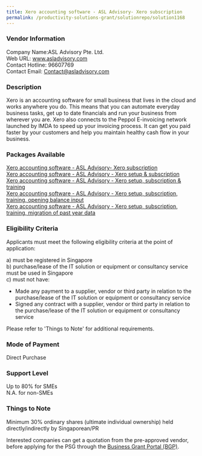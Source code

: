 ```yaml
---
title: Xero accounting software - ASL Advisory- Xero subscription
permalink: /productivity-solutions-grant/solutionrepo/solution1168
---
```


### Vendor Information
Company Name:ASL Advisory Pte. Ltd. <br>Web URL: www.asladvisory.com <br>Contact Hotline: 96607769 <br>Contact Email: Contact@asladvisory.com <br>

### Description

Xero is an accounting software for small business that lives in the cloud and works anywhere you do. This means that you can automate everyday business tasks, get up to date financials and run your business from wherever you are. Xero also connects to the Peppol E-invoicing network launched by IMDA to speed up your invoicing process. It can get you paid faster by your customers and help you maintain healthy cash flow in your business.

### Packages Available

<a href='https://www.gobusiness.gov.sg/images/psg/Desensitised_ASL_Advisory_20200380_Annex_3_Part_1.pdf' target='_blank'>Xero accounting software - ASL Advisory- Xero subscription</a><br/>
<a href='https://www.gobusiness.gov.sg/images/psg/Desensitised_ASL_Advisory_20200380_Annex_3_Part_2.pdf' target='_blank'>Xero accounting software - ASL Advisory - Xero setup & subscription</a><br/>
<a href='https://www.gobusiness.gov.sg/images/psg/Desensitised_ASL_Advisory_20200380_Annex_3_Part_3.pdf' target='_blank'>Xero accounting software - ASL Advisory - Xero setup, subscription & training</a><br/>
<a href='https://www.gobusiness.gov.sg/images/psg/Desensitised_ASL_Advisory_20200380_Annex_3_Part_4.pdf' target='_blank'>Xero accounting software - ASL Advisory - Xero setup, subscription, training, opening balance input</a><br/>
<a href='https://www.gobusiness.gov.sg/images/psg/Desensitised_ASL_Advisory_20200380_Annex_3_Part_5.pdf' target='_blank'>Xero accounting software - ASL Advisory - Xero setup, subscription, training, migration of past year data</a><br/>

### Eligibility Criteria

Applicants must meet the following eligibility criteria at the point of application:

a) must be registered in Singapore <br>
b) purchase/lease of the IT solution or equipment or consultancy service must be used in Singapore <br>
c) must not have:
- Made any payment to a supplier, vendor or third party in relation to the purchase/lease of the IT solution or equipment or consultancy service
- Signed any contract with a supplier, vendor or third party in relation to the purchase/lease of the IT solution or equipment or consultancy service

Please refer to 'Things to Note' for additional requirements.

### Mode of Payment
Direct Purchase

### Support Level
Up to 80% for SMEs <br>
N.A. for non-SMEs

### Things to Note
Minimum 30% ordinary shares (ultimate individual ownership) held directly/indirectly by Singaporean/PR

Interested companies can get a quotation from the pre-approved vendor, before applying for the PSG through the <a target='_blank' href='https://www.businessgrants.gov.sg/'>Business Grant Portal (BGP)</a>.
